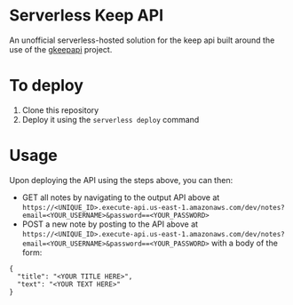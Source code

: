 # Serverless Keep API
An unofficial serverless-hosted solution for the keep api built around the use of the [gkeepapi](https://github.com/kiwiz/gkeepapi) project.

# To deploy
1. Clone this repository
1. Deploy it using the `serverless deploy` command

# Usage
Upon deploying the API using the steps above, you can then:
* GET all notes by navigating to the output API above at `https://<UNIQUE_ID>.execute-api.us-east-1.amazonaws.com/dev/notes?email=<YOUR_USERNAME>&password==<YOUR_PASSWORD>`
* POST a new note by posting to the API above at `https://<UNIQUE_ID>.execute-api.us-east-1.amazonaws.com/dev/notes?email=<YOUR_USERNAME>&password==<YOUR_PASSWORD>` with a body of the form:
```
{
  "title": "<YOUR TITLE HERE>",
  "text": "<YOUR TEXT HERE>"
}
```
